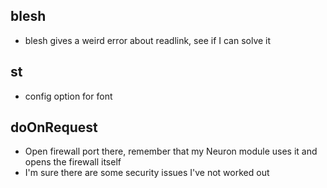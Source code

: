 ## blesh
* blesh gives a weird error about readlink, see if I can solve it

## st
* config option for font

## doOnRequest
* Open firewall port there, remember that my Neuron module uses it and opens the firewall itself
* I'm sure there are some security issues I've not worked out
